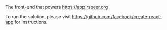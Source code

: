 The front-end that powers https://app.rspeer.org

To run the solution, please visit https://github.com/facebook/create-react-app for instructions.
